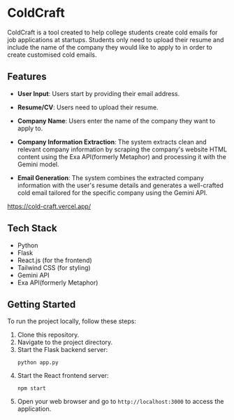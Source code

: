 # ColdCraft

ColdCraft is a tool created to help college students create cold emails for job applications at startups. Students only need to upload their resume and include the name of the company they would like to apply to in order to create customised cold emails.

## Features

- **User Input**: Users start by providing their email address.

- **Resume/CV**: Users need to upload their resume.
  
- **Company Name**: Users enter the name of the company they want to apply to.
  
- **Company Information Extraction**: The system extracts clean and relevant company information by scraping the company's website HTML content using the Exa API(formerly Metaphor) and processing it with the Gemini model.

- **Email Generation**: The system combines the extracted company information with the user's resume details and generates a well-crafted cold email tailored for the specific company using the Gemini API.

https://cold-craft.vercel.app/

## Tech Stack

- Python
- Flask
- React.js (for the frontend)
- Tailwind CSS (for styling)
- Gemini API
- Exa API(formerly Metaphor)

## Getting Started

To run the project locally, follow these steps:

1. Clone this repository.
2. Navigate to the project directory.
3. Start the Flask backend server:
   ```
   python app.py
   ```
4. Start the React frontend server:
   ```
   npm start
   ```
5. Open your web browser and go to `http://localhost:3000` to access the application.

